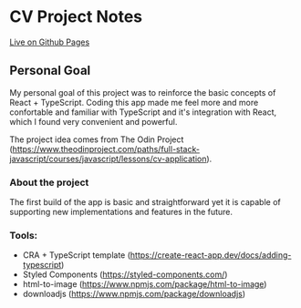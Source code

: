 # CV Project Notes
[Live on Github Pages](https://nicolasg02.github.io/cv-creator/)

## Personal Goal

My personal goal of this project was to reinforce the basic concepts of React + TypeScript.
Coding this app made me feel more and more confortable and familiar with TypeScript and it's integration with React, which I found very convenient and powerful.

The project idea comes from The Odin Project (https://www.theodinproject.com/paths/full-stack-javascript/courses/javascript/lessons/cv-application).

### About the project

The first build of the app is basic and straightforward yet it is capable of supporting new implementations and features in the future.

### Tools:

- CRA + TypeScript template (https://create-react-app.dev/docs/adding-typescript)
- Styled Components (https://styled-components.com/)
- html-to-image (https://www.npmjs.com/package/html-to-image)
- downloadjs (https://www.npmjs.com/package/downloadjs)
